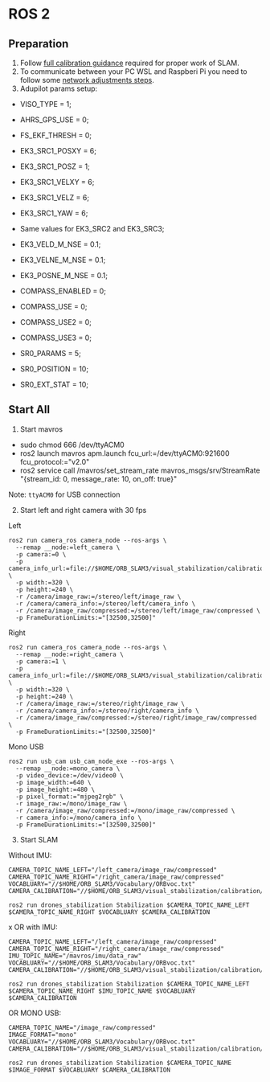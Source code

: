 # ROS 2

## Preparation

1. Follow [full calibration guidance](./calibration/README.md) required for proper work of SLAM.
2. To communicate between your PC WSL and Raspberi Pi you need to follow some [network adjustments steps](./window_network.md).
3. Adupilot params setup:
  - VISO_TYPE = 1;
  - AHRS_GPS_USE = 0;
  - FS_EKF_THRESH = 0;

  - EK3_SRC1_POSXY = 6;
  - EK3_SRC1_POSZ = 1;
  - EK3_SRC1_VELXY = 6;
  - EK3_SRC1_VELZ = 6;
  - EK3_SRC1_YAW = 6;
  - Same values for EK3_SRC2 and EK3_SRC3;

  - EK3_VELD_M_NSE = 0.1;
  - EK3_VELNE_M_NSE = 0.1;
  - EK3_POSNE_M_NSE = 0.1;
  - COMPASS_ENABLED = 0;
  - COMPASS_USE = 0;
  - COMPASS_USE2 = 0;
  - COMPASS_USE3 = 0;

  - SR0_PARAMS = 5;
  - SR0_POSITION = 10;
  - SR0_EXT_STAT = 10;

## Start All

1. Start mavros

- sudo chmod 666 /dev/ttyACM0
- ros2 launch mavros apm.launch fcu_url:=/dev/ttyACM0:921600 fcu_protocol:="v2.0"
- ros2 service call /mavros/set_stream_rate mavros_msgs/srv/StreamRate "{stream_id: 0, message_rate: 10, on_off: true}"

Note: `ttyACM0` for USB connection

2. Start left and right camera with 30 fps

Left
```
ros2 run camera_ros camera_node --ros-args \
  --remap __node:=left_camera \
  -p camera:=0 \
  -p camera_info_url:=file://$HOME/ORB_SLAM3/visual_stabilization/calibration/left.yaml \
  -p width:=320 \
  -p height:=240 \
  -r /camera/image_raw:=/stereo/left/image_raw \
  -r /camera/camera_info:=/stereo/left/camera_info \
  -r /camera/image_raw/compressed:=/stereo/left/image_raw/compressed \
  -p FrameDurationLimits:="[32500,32500]"
```

Right
```
ros2 run camera_ros camera_node --ros-args \
  --remap __node:=right_camera \
  -p camera:=1 \
  -p camera_info_url:=file://$HOME/ORB_SLAM3/visual_stabilization/calibration/right.yaml \
  -p width:=320 \
  -p height:=240 \
  -r /camera/image_raw:=/stereo/right/image_raw \
  -r /camera/camera_info:=/stereo/right/camera_info \
  -r /camera/image_raw/compressed:=/stereo/right/image_raw/compressed \
  -p FrameDurationLimits:="[32500,32500]"
```

Mono USB
```
ros2 run usb_cam usb_cam_node_exe --ros-args \
  --remap __node:=mono_camera \
  -p video_device:=/dev/video0 \
  -p image_width:=640 \
  -p image_height:=480 \
  -p pixel_format:="mjpeg2rgb" \
  -r image_raw:=/mono/image_raw \
  -r /camera/image_raw/compressed:=/mono/image_raw/compressed \
  -r camera_info:=/mono/camera_info \
  -p FrameDurationLimits:="[32500,32500]"
```

3. Start SLAM

Without IMU:
```
CAMERA_TOPIC_NAME_LEFT="/left_camera/image_raw/compressed"
CAMERA_TOPIC_NAME_RIGHT="/right_camera/image_raw/compressed"
VOCABLUARY="//$HOME/ORB_SLAM3/Vocabulary/ORBvoc.txt"
CAMERA_CALIBRATION="//$HOME/ORB_SLAM3/visual_stabilization/calibration/slam_rpi5_stereo_calibration.yaml"

ros2 run drones_stabilization Stabilization $CAMERA_TOPIC_NAME_LEFT $CAMERA_TOPIC_NAME_RIGHT $VOCABLUARY $CAMERA_CALIBRATION
```
x
OR with IMU:
```
CAMERA_TOPIC_NAME_LEFT="/left_camera/image_raw/compressed"
CAMERA_TOPIC_NAME_RIGHT="/right_camera/image_raw/compressed"
IMU_TOPIC_NAME="/mavros/imu/data_raw"
VOCABLUARY="//$HOME/ORB_SLAM3/Vocabulary/ORBvoc.txt"
CAMERA_CALIBRATION="//$HOME/ORB_SLAM3/visual_stabilization/calibration/slam_rpi5_stereo_calibration.yaml"

ros2 run drones_stabilization Stabilization $CAMERA_TOPIC_NAME_LEFT $CAMERA_TOPIC_NAME_RIGHT $IMU_TOPIC_NAME $VOCABLUARY $CAMERA_CALIBRATION
```

OR MONO USB:
```
CAMERA_TOPIC_NAME="/image_raw/compressed"
IMAGE_FORMAT="mono"
VOCABLUARY="//$HOME/ORB_SLAM3/Vocabulary/ORBvoc.txt"
CAMERA_CALIBRATION="//$HOME/ORB_SLAM3/visual_stabilization/calibration/slam_rpi5_stereo_calibration.yaml"

ros2 run drones_stabilization Stabilization $CAMERA_TOPIC_NAME $IMAGE_FORMAT $VOCABLUARY $CAMERA_CALIBRATION
```